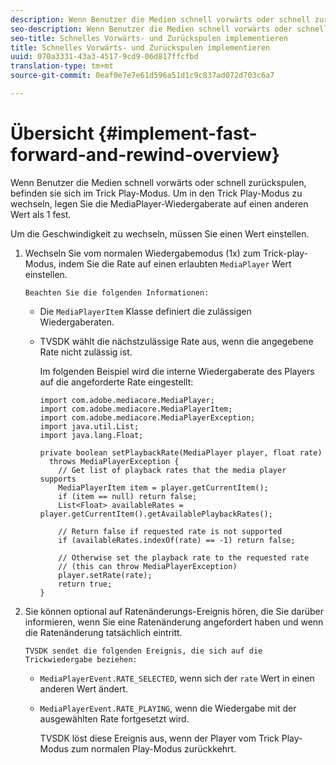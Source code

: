 ```yaml
---
description: Wenn Benutzer die Medien schnell vorwärts oder schnell zurückspulen, befinden sie sich im Trick Play-Modus. Um in den Trick Play-Modus zu wechseln, legen Sie die MediaPlayer-Wiedergaberate auf einen anderen Wert als 1 fest.
seo-description: Wenn Benutzer die Medien schnell vorwärts oder schnell zurückspulen, befinden sie sich im Trick Play-Modus. Um in den Trick Play-Modus zu wechseln, legen Sie die MediaPlayer-Wiedergaberate auf einen anderen Wert als 1 fest.
seo-title: Schnelles Vorwärts- und Zurückspulen implementieren
title: Schnelles Vorwärts- und Zurückspulen implementieren
uuid: 070a3331-43a3-4517-9cd9-06d817ffcfbd
translation-type: tm+mt
source-git-commit: 0eaf0e7e7e61d596a51d1c9c837ad072d703c6a7

---
```



# Übersicht {#implement-fast-forward-and-rewind-overview}

Wenn Benutzer die Medien schnell vorwärts oder schnell zurückspulen, befinden sie sich im Trick Play-Modus. Um in den Trick Play-Modus zu wechseln, legen Sie die MediaPlayer-Wiedergaberate auf einen anderen Wert als 1 fest.

Um die Geschwindigkeit zu wechseln, müssen Sie einen Wert einstellen.

1. Wechseln Sie vom normalen Wiedergabemodus (1x) zum Trick-play-Modus, indem Sie die Rate auf einen erlaubten `MediaPlayer` Wert einstellen.

       Beachten Sie die folgenden Informationen:
   
   * Die `MediaPlayerItem` Klasse definiert die zulässigen Wiedergaberaten.
   * TVSDK wählt die nächstzulässige Rate aus, wenn die angegebene Rate nicht zulässig ist.

      Im folgenden Beispiel wird die interne Wiedergaberate des Players auf die angeforderte Rate eingestellt:

      ```
      import com.adobe.mediacore.MediaPlayer; 
      import com.adobe.mediacore.MediaPlayerItem; 
      import com.adobe.mediacore.MediaPlayerException; 
      import java.util.List; 
      import java.lang.Float; 
      
      private boolean setPlaybackRate(MediaPlayer player, float rate)  
        throws MediaPlayerException { 
          // Get list of playback rates that the media player supports 
          MediaPlayerItem item = player.getCurrentItem(); 
          if (item == null) return false; 
          List<Float> availableRates = player.getCurrentItem().getAvailablePlaybackRates(); 
      
          // Return false if requested rate is not supported 
          if (availableRates.indexOf(rate) == -1) return false; 
      
          // Otherwise set the playback rate to the requested rate  
          // (this can throw MediaPlayerException) 
          player.setRate(rate); 
          return true; 
      }
      ```

1. Sie können optional auf Ratenänderungs-Ereignis hören, die Sie darüber informieren, wenn Sie eine Ratenänderung angefordert haben und wenn die Ratenänderung tatsächlich eintritt.

       TVSDK sendet die folgenden Ereignis, die sich auf die Trickwiedergabe beziehen:
   
   * `MediaPlayerEvent.RATE_SELECTED`, wenn sich der `rate` Wert in einen anderen Wert ändert.

   * `MediaPlayerEvent.RATE_PLAYING`, wenn die Wiedergabe mit der ausgewählten Rate fortgesetzt wird.

      TVSDK löst diese Ereignis aus, wenn der Player vom Trick Play-Modus zum normalen Play-Modus zurückkehrt.

